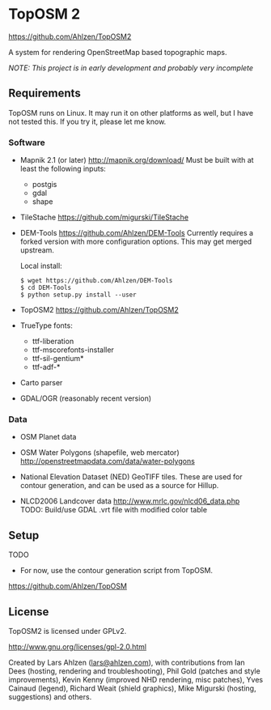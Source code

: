 # TopOSM 2 #

https://github.com/Ahlzen/TopOSM2

A system for rendering OpenStreetMap based topographic maps.

*NOTE: This project is in early development and probably very incomplete*


## Requirements ##

TopOSM runs on Linux. It may run it on other platforms as well, but I have not tested this. If you try it, please let me know.


### Software ###

* Mapnik 2.1 (or later)
  http://mapnik.org/download/
  Must be built with at least the following inputs:
   - postgis
   - gdal
   - shape

* TileStache
  https://github.com/migurski/TileStache

* DEM-Tools
  https://github.com/Ahlzen/DEM-Tools
  Currently requires a forked version with more
  configuration options. This may get merged upstream.

  Local install:
  ```
  $ wget https://github.com/Ahlzen/DEM-Tools
  $ cd DEM-Tools
  $ python setup.py install --user
  ```

* TopOSM2
  https://github.com/Ahlzen/TopOSM2
  
* TrueType fonts:
   - ttf-liberation
   - ttf-mscorefonts-installer
   - ttf-sil-gentium*
   - ttf-adf-*

* Carto parser

* GDAL/OGR (reasonably recent version)


### Data ###

* OSM Planet data

* OSM Water Polygons (shapefile, web mercator)
  http://openstreetmapdata.com/data/water-polygons

* National Elevation Dataset (NED) GeoTIFF tiles.
  These are used for contour generation, and can be used as
  a source for Hillup.

* NLCD2006 Landcover data
  http://www.mrlc.gov/nlcd06_data.php
  TODO: Build/use GDAL .vrt file with modified color table


## Setup ##

TODO

* For now, use the contour generation script from TopOSM.

https://github.com/Ahlzen/TopOSM


## License ##

TopOSM2 is licensed under GPLv2.

http://www.gnu.org/licenses/gpl-2.0.html

Created by Lars Ahlzen (lars@ahlzen.com), with contributions from Ian Dees (hosting, rendering and troubleshooting), Phil Gold (patches and style improvements), Kevin Kenny (improved NHD rendering, misc patches), Yves Cainaud (legend), Richard Weait (shield graphics), Mike Migurski (hosting,
suggestions) and others.

